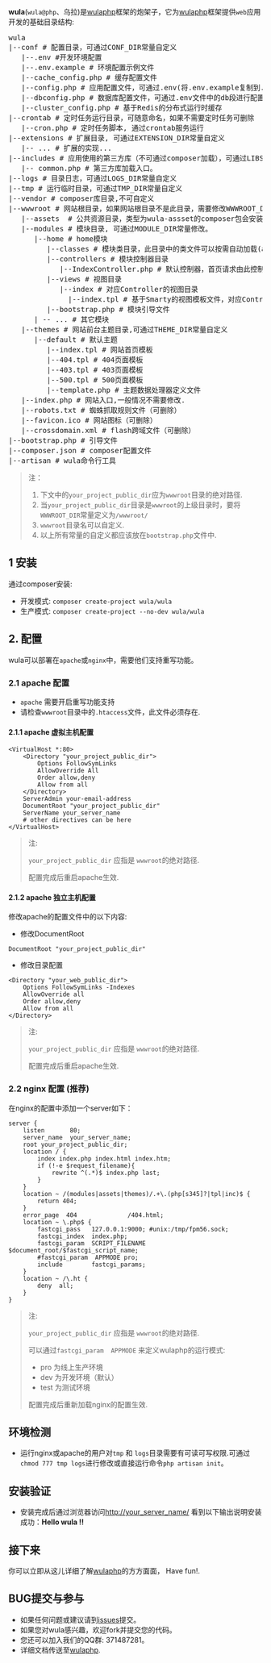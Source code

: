 **wula**(`wula@php`、乌拉)是[wulaphp]框架的炮架子，它为[wulaphp]框架提供`web`应用开发的基础目录结构:
<pre>
wula
|--conf # 配置目录，可通过CONF_DIR常量自定义
   |--.env #开发环境配置
   |--.env.example # 环境配置示例文件
   |--cache_config.php # 缓存配置文件
   |--config.php # 应用配置文件，可通过.env(将.env.example复制到.env)文件进行配置
   |--dbconfig.php # 数据库配置文件，可通过.env文件中的db段进行配置
   |--cluster_config.php # 基于Redis的分布式运行时缓存 
|--crontab # 定时任务运行目录，可随意命名，如果不需要定时任务可删除
   |--cron.php # 定时任务脚本, 通过crontab服务运行
|--extensions # 扩展目录, 可通过EXTENSION_DIR常量自定义
   |-- ... # 扩展的实现...
|--includes # 应用使用的第三方库（不可通过composer加载），可通过LIBS_DIR常量自定义
   |-- common.php # 第三方库加载入口。
|--logs # 目录日志，可通过LOGS_DIR常量自定义
|--tmp # 运行临时目录，可通过TMP_DIR常量自定义
|--vendor # composer库目录,不可自定义
|--wwwroot # 网站根目录，如果网站根目录不是此目录，需要修改WWWROOT_DIR常量值
   |--assets  # 公共资源目录，类型为wula-assset的composer包会安装到此目录
   |--modules # 模块目录, 可通过MODULE_DIR常量修改。
      |--home # home模块
         |--classes # 模块类目录，此目录中的类文件可以按需自动加载(autoload) 
         |--controllers # 模块控制器目录
            |--IndexController.php # 默认控制器，首页请求由此控制器处理
         |--views # 视图目录
            |--index # 对应Controller的视图目录
              |--index.tpl # 基于Smarty的视图模板文件，对应Controller中的Action.
         |--bootstrap.php # 模块引导文件
      | -- ... # 其它模块
   |--themes # 网站前台主题目录,可通过THEME_DIR常量自定义
      |--default # 默认主题
         |--index.tpl # 网站首页模板
         |--404.tpl # 404页面模板
         |--403.tpl # 403页面模板
         |--500.tpl # 500页面模板
         |--template.php # 主题数据处理器定义文件 
   |--index.php # 网站入口,一般情况不需要修改.
   |--robots.txt # 蜘蛛抓取规则文件（可删除）
   |--favicon.ico # 网站图标（可删除）
   |--crossdomain.xml # flash跨域文件（可删除）
|--bootstrap.php # 引导文件
|--composer.json # composer配置文件
|--artisan # wula命令行工具
</pre>


> 注：
> 
> 1. 下文中的`your_project_public_dir`应为`wwwroot`目录的绝对路径.
> 2. 当`your_project_public_dir`目录是`wwwroot`的上级目录时，要将`WWWROOT_DIR`常量定义为`/wwwroot/`
> 3. `wwwroot`目录名可以自定义.
> 4. 以上所有常量的自定义都应该放在`bootstrap.php`文件中.


## 1 安装

通过composer安装: 

* 开发模式: `composer create-project wula/wula` 
* 生产模式: `composer create-project --no-dev wula/wula`

## 2. 配置 
wula可以部署在`apache`或`nginx`中，需要他们支持重写功能。

### 2.1 apache 配置
- `apache` 需要开启重写功能支持
- 请检查`wwwroot`目录中的`.htaccess`文件，此文件必须存在.

#### 2.1.1 apache 虚拟主机配置
```
<VirtualHost *:80>
    <Directory "your_project_public_dir">
        Options FollowSymLinks
        AllowOverride All
        Order allow,deny
        Allow from all
    </Directory>		
    ServerAdmin your-email-address
    DocumentRoot "your_project_public_dir"
    ServerName your_server_name
    # other directives can be here
</VirtualHost>
```

> 注:
>
> `your_project_public_dir` 应指是 `wwwroot`的绝对路径.
> 
> 配置完成后重启apache生效.

#### 2.1.2 apache 独立主机配置
修改apache的配置文件中的以下内容:
- 修改DocumentRoot
```
DocumentRoot "your_project_public_dir"
```
- 修改目录配置
```
<Directory "your_web_public_dir">
    Options FollowSymLinks -Indexes
    AllowOverride all
    Order allow,deny
    Allow from all
</Directory>
```

> 注:
>
> `your_project_public_dir` 应指是 `wwwroot`的绝对路径.
> 
> 配置完成后重启apache生效.

### 2.2 nginx 配置 (推荐)
在nginx的配置中添加一个server如下：

```
server {
    listen       80;
    server_name  your_server_name;
    root your_project_public_dir;
    location / {
        index index.php index.html index.htm;
        if (!-e $request_filename){
            rewrite ^(.*)$ index.php last;
        }
    }
    location ~ /(modules|assets|themes)/.+\.(php[s345]?|tpl|inc)$ {
        return 404;
    }        
    error_page  404              /404.html;
    location ~ \.php$ {
        fastcgi_pass   127.0.0.1:9000; #unix:/tmp/fpm56.sock;
        fastcgi_index  index.php;
        fastcgi_param  SCRIPT_FILENAME  $document_root/$fastcgi_script_name;
        #fastcgi_param  APPMODE pro;
        include        fastcgi_params;
    }
    location ~ /\.ht {
        deny  all;
    }
}
```

> 注:
>
> `your_project_public_dir` 应指是 `wwwroot`的绝对路径.
> 
> 可以通过`fastcgi_param  APPMODE` 来定义wulaphp的运行模式:
>   * pro 为线上生产环境
>   * dev 为开发环境（默认）
>   * test 为测试环境
> 
> 配置完成后重新加载nginx的配置生效.

## 环境检测

- 运行nginx或apache的用户对`tmp` 和 `logs`目录需要有可读可写权限.可通过`chmod 777 tmp logs`进行修改或直接运行命令`php artisan init`。

## 安装验证

- 安装完成后通过浏览器访问[http://your_server_name/](http://your_server_name/) 看到以下输出说明安装成功：**Hello wula !!**

## 接下来

你可以立即从这儿详细了解[wulaphp](https://github.com/ninggf/wulaphp/wiki)的方方面面， Have fun!.

## BUG提交与参与
- 如果任何问题或建议请到[issues](https://github.com/ninggf/wula/issues)提交。
- 如果您对wula感兴趣，欢迎fork并提交您的代码。
- 您还可以加入我们的QQ群: 371487281。
- 详细文档传送至[wulaphp].

[wulaphp]: https://github.com/ninggf/wulaphp